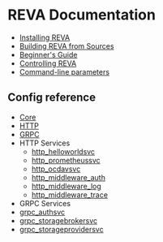 # REVA Documentation

* [Installing REVA](./installing-reva.md)
* [Building REVA from Sources](./building-reva.md)
* [Beginner's Guide](./beginner-guide.md)
* [Controlling REVA](./controlling-reva.md)
* [Command-line parameters](./command-line.md)

## Config reference

* [Core](./modules/core.md)
* [HTTP](./modules/http.md)
* [GRPC](./modules/grpc.md)
* HTTP Services
	* [http_helloworldsvc](./modules/http_helloworldsvc.md)
	* [http_prometheussvc](./modules/http_prometheussvc.md)
	* [http_ocdavsvc](./modules/http_ocdavsvc.md)
	* [http_middleware_auth](./modules/http_middleware_auth.md)
	* [http_middleware_log](./modules/http_middleware_log.md)
	* [http_middleware_trace](./modules/http_middleware_trace.md)
* GRPC Services
* [grpc_authsvc](./modules/grpc_authsvc.md)
* [grpc_storagebrokersvc](./modules/grpc_storagebrokersvc.md)
* [grpc_storageprovidersvc](./modules/grpc_storageprovidersvc.md)
